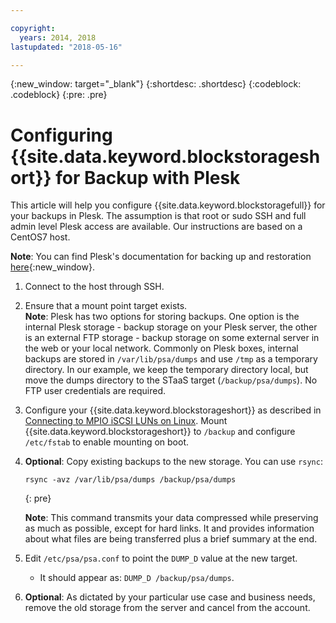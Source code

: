 ```yaml
---

copyright:
  years: 2014, 2018
lastupdated: "2018-05-16"

---
```

{:new_window: target="_blank"}
{:shortdesc: .shortdesc}
{:codeblock: .codeblock}
{:pre: .pre}
 
# Configuring {{site.data.keyword.blockstorageshort}} for Backup with Plesk

This article will help you configure {{site.data.keyword.blockstoragefull}} for your backups in Plesk. The assumption is that root or sudo SSH and full admin level Plesk access are available. Our instructions are based on a CentOS7 host.

**Note**: You can find Plesk's documentation for backing up and restoration [here](https://docs.plesk.com/en-US/12.5/administrator-guide/backing-up-and-restoration.59256/){:new_window}.

1. Connect to the host through SSH.

2. Ensure that a mount point target exists. <br />
   **Note**: Plesk has two options for storing backups. One option is the internal Plesk storage - backup storage on your Plesk server, the other is an external FTP storage - backup storage on some external server in the web or your local network. Commonly on Plesk boxes, internal backups are stored in `/var/lib/psa/dumps` and use `/tmp` as a temporary directory. In our example, we keep the temporary directory local, but move the dumps directory to the STaaS target (`/backup/psa/dumps`). No FTP user credentials are required.
   
3. Configure your {{site.data.keyword.blockstorageshort}} as described in [Connecting to MPIO iSCSI LUNs on Linux](accessing_block_storage_linux.html). Mount {{site.data.keyword.blockstorageshort}} to `/backup` and configure `/etc/fstab` to enable mounting on boot.

4. **Optional**: Copy existing backups to the new storage. You can use `rsync`:
   ```
   rsync -avz /var/lib/psa/dumps /backup/psa/dumps
   ```
   {: pre}
    
    **Note**: This command transmits your data compressed while preserving as much as possible, except for hard links. It and provides information about what files are being transferred plus a brief summary at the end.
    
5. Edit `/etc/psa/psa.conf` to point the `DUMP_D` value at the new target. 
    - It should appear as: `DUMP_D /backup/psa/dumps`. 

6. **Optional**: As dictated by your particular use case and business needs, remove the old storage from the server and cancel from the account.


